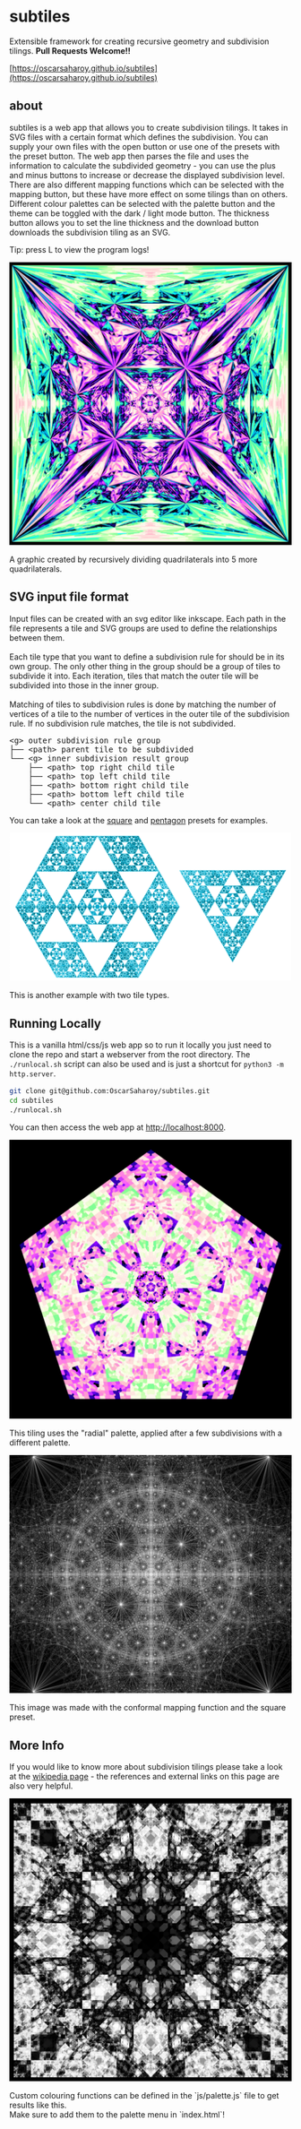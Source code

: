 # subtiles

Extensible framework for creating recursive geometry and subdivision tilings. **Pull Requests Welcome!!**

[https://oscarsaharoy.github.io/subtiles](https://oscarsaharoy.github.io/subtiles)

## about

<p> subtiles is a web app that allows you to create subdivision tilings.
	It takes in SVG files with a certain format which defines the subdivision.
	You can supply your own files with the open button 
	or use one of the presets with the preset button.
	The web app then parses the file and uses the information to calculate the subdivided geometry -
	you can use the plus and minus buttons to increase or decrease the displayed subdivision level.
	There are also different mapping functions which can be selected with the mapping button,
	but these have more effect on some tilings than on others.
	Different colour palettes can be selected with the palette button and 
	the theme can be toggled with the dark / light mode button.
	The thickness button allows you to set the line thickness 
	and the download button downloads the subdivision tiling as an SVG. </p>
<p> Tip: press L to view the program logs! </p>

<img src="assets/witch-square.jpg" />
<p class="caption"> A graphic created by recursively dividing quadrilaterals into 5 more quadrilaterals. </p>

## SVG input file format
<p> Input files can be created with an svg editor like inkscape. 
	Each path in the file represents a tile and SVG groups are used to define the relationships between them. <br><br>
	Each tile type that you want to define a subdivision rule for should be in its own group. The only other thing in the group should be a group of tiles to subdivide it into.
	Each iteration, tiles that match the outer tile will be subdivided into those in the inner group. <br><br>
	Matching of tiles to subdivision rules is done by matching the number of vertices of a tile to the number of vertices in the outer tile of the subdivision rule.
	If no subdivision rule matches, the tile is not subdivided. </p>

<pre>
&lt;g&gt; outer subdivision rule group
├── &lt;path&gt; parent tile to be subdivided
└── &lt;g&gt; inner subdivision result group
    ├── &lt;path&gt; top right child tile
    ├── &lt;path&gt; top left child tile
    ├── &lt;path&gt; bottom right child tile
    ├── &lt;path&gt; bottom left child tile
    └── &lt;path&gt; center child tile
</pre>
	
<p> You can take a look at the <a href="presets/square.svg">square</a> and <a href="presets/pentagon.svg">pentagon</a> presets for examples.</p>

<img src="assets/trihex.jpg" />
<p class="caption"> This is another example with two tile types. </p>

## Running Locally
This is a vanilla html/css/js web app so to run it locally you just need to clone the repo and start a webserver from the root directory.
The `./runlocal.sh` script can also be used and is just a shortcut for `python3 -m http.server`.

```bash
git clone git@github.com:OscarSaharoy/subtiles.git
cd subtiles
./runlocal.sh
```
You can then access the web app at [http://localhost:8000](http://localhost:8000).

<img src="assets/pentagonally.jpg" />
<p class="caption"> This tiling uses the "radial" palette, applied after a few subdivisions with a different palette. </p>

<img src="assets/stars-circles.jpg" />
<p class="caption"> This image was made with the conformal mapping function and the square preset. </p>

## More Info
<p> If you would like to know more about subdivision tilings please take a look at the 
	<a href="https://en.wikipedia.org/wiki/Finite_subdivision_rule" target="_black">wikipedia page</a> 
	- the references and external links on this page are also very helpful. </p>

<img src="assets/black-white.jpg" />
<p class="caption"> Custom colouring functions can be defined in the `js/palette.js` file to get results like this. <br>
	Make sure to add them to the palette menu in `index.html`! </p>
